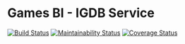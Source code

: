 # Games BI - IGDB Service

[![Build Status](https://travis-ci.org/fga-eps-mds/2018.2-GamesBI_IgdbService.svg?branch=master)](https://travis-ci.org/fga-eps-mds/2018.2-GamesBI_IgdbService)
[![Maintainability Status](https://api.codeclimate.com/v1/badges/eb7b58cd634515a12d31/maintainability)](https://codeclimate.com/github/fga-eps-mds/2018.2-GamesBI_IgdbService/maintainability)
[![Coverage Status](https://coveralls.io/repos/github/fga-eps-mds/2018.2-GamesBI_IgdbService/badge.svg?branch=master)](https://coveralls.io/github/fga-eps-mds/2018.2-GamesBI_IgdbService?branch=master)
